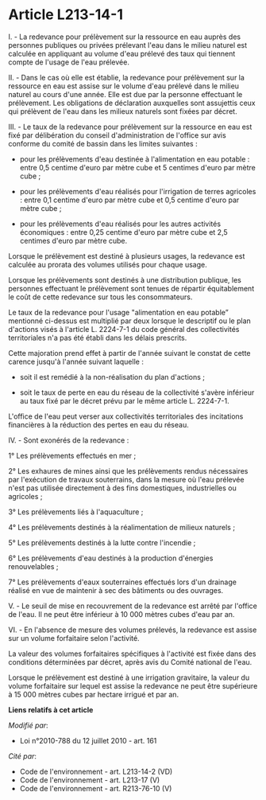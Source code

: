 # Article L213-14-1

I. - La redevance pour prélèvement sur la ressource en eau auprès des personnes publiques ou privées prélevant l'eau dans le
milieu naturel est calculée en appliquant au volume d'eau prélevé des taux qui tiennent compte de l'usage de l'eau prélevée.

II. - Dans le cas où elle est établie, la redevance pour prélèvement sur la ressource en eau est assise sur le volume d'eau
prélevé dans le milieu naturel au cours d'une année. Elle est due par la personne effectuant le prélèvement. Les obligations
de déclaration auxquelles sont assujettis ceux qui prélèvent de l'eau dans les milieux naturels sont fixées par décret.

III. - Le taux de la redevance pour prélèvement sur la ressource en eau est fixé par délibération du conseil d'administration
de l'office sur avis conforme du comité de bassin dans les limites suivantes :

- pour les prélèvements d'eau destinée à l'alimentation en eau potable : entre 0,5 centime d'euro par mètre cube et 5
centimes d'euro par mètre cube ;

- pour les prélèvements d'eau réalisés pour l'irrigation de terres agricoles : entre 0,1 centime d'euro par mètre cube et 0,5
centime d'euro par mètre cube ;

- pour les prélèvements d'eau réalisés pour les autres activités économiques : entre 0,25 centime d'euro par mètre cube et
2,5 centimes d'euro par mètre cube.

Lorsque le prélèvement est destiné à plusieurs usages, la redevance est calculée au prorata des volumes utilisés pour chaque
usage.

Lorsque les prélèvements sont destinés à une distribution publique, les personnes effectuant le prélèvement sont tenues de
répartir équitablement le coût de cette redevance sur tous les consommateurs.

Le  taux de la redevance pour l'usage "alimentation en eau potable”   mentionné  ci-dessus est multiplié par deux lorsque le
descriptif ou le plan  d'actions visés à l'article L. 2224-7-1 du  code général des collectivités territoriales n'a pas été
établi dans les délais  prescrits. 

Cette majoration prend effet à partir  de l'année suivant le constat de cette carence jusqu'à l'année suivant  laquelle : 

- soit il est remédié à la  non-réalisation du plan d'actions ; 

- soit le  taux de perte en eau du réseau de la collectivité s'avère inférieur au  taux fixé par le décret prévu par le même
article L. 2224-7-1. 

L'office de l'eau peut verser aux collectivités  territoriales des incitations financières à la réduction des pertes en  eau
du réseau. 

IV. - Sont exonérés de la redevance :

1° Les prélèvements effectués en mer ;

2° Les exhaures de mines ainsi que les prélèvements rendus nécessaires par l'exécution de travaux souterrains, dans la mesure
où l'eau prélevée n'est pas utilisée directement à des fins domestiques, industrielles ou agricoles ;

3° Les prélèvements liés à l'aquaculture ;

4° Les prélèvements destinés à la réalimentation de milieux naturels ;

5° Les prélèvements destinés à la lutte contre l'incendie ;

6° Les prélèvements d'eau destinés à la production d'énergies renouvelables ;

7° Les prélèvements d'eaux souterraines effectués lors d'un drainage réalisé en vue de maintenir à sec des bâtiments ou des
ouvrages.

V. - Le seuil de mise en recouvrement de la redevance est arrêté par l'office de l'eau. Il ne peut être inférieur à 10 000
mètres cubes d'eau par an.

VI. - En l'absence de mesure des volumes prélevés, la redevance est assise sur un volume forfaitaire selon l'activité.

La valeur des volumes forfaitaires spécifiques à l'activité est fixée dans des conditions déterminées par décret, après avis
du Comité national de l'eau.

Lorsque le prélèvement est destiné à une irrigation gravitaire, la valeur du volume forfaitaire sur lequel est assise la
redevance ne peut être supérieure à 15 000 mètres cubes par hectare irrigué et par an.

**Liens relatifs à cet article**

_Modifié par_:

  - Loi n°2010-788 du 12 juillet 2010 - art. 161

_Cité par_:

  - Code de l'environnement - art. L213-14-2 (VD)
  - Code de l'environnement - art. L213-17 (V)
  - Code de l'environnement - art. R213-76-10 (V)
